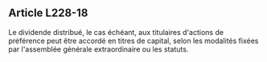 Article L228-18
----
Le dividende distribué, le cas échéant, aux titulaires d'actions de préférence
peut être accordé en titres de capital, selon les modalités fixées par
l'assemblée générale extraordinaire ou les statuts.
